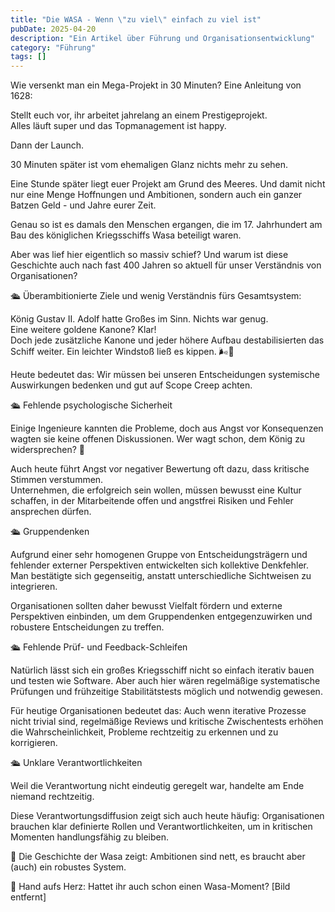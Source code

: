 ```yaml
---
title: "Die WASA - Wenn \"zu viel\" einfach zu viel ist"
pubDate: 2025-04-20
description: "Ein Artikel über Führung und Organisationsentwicklung"
category: "Führung"
tags: []
---
```

Wie versenkt man ein Mega-Projekt in 30 Minuten? Eine Anleitung von 1628:  
  
Stellt euch vor, ihr arbeitet jahrelang an einem Prestigeprojekt.  
Alles läuft super und das Topmanagement ist happy.  
  
Dann der Launch.  
  
30 Minuten später ist vom ehemaligen Glanz nichts mehr zu sehen.  
  
Eine Stunde später liegt euer Projekt am Grund des Meeres. Und damit nicht nur eine Menge Hoffnungen und Ambitionen, sondern auch ein ganzer Batzen Geld - und Jahre eurer Zeit.  
  
Genau so ist es damals den Menschen ergangen, die im 17. Jahrhundert am Bau des königlichen Kriegsschiffs Wasa beteiligt waren.  
  
Aber was lief hier eigentlich so massiv schief? Und warum ist diese Geschichte auch nach fast 400 Jahren so aktuell für unser Verständnis von Organisationen?  
  
  
🛳 Überambitionierte Ziele und wenig Verständnis fürs Gesamtsystem:  
  
König Gustav II. Adolf hatte Großes im Sinn. Nichts war genug.  
Eine weitere goldene Kanone? Klar!  
Doch jede zusätzliche Kanone und jeder höhere Aufbau destabilisierten das Schiff weiter. Ein leichter Windstoß ließ es kippen. 🌬🚢  
  
Heute bedeutet das: Wir müssen bei unseren Entscheidungen systemische Auswirkungen bedenken und gut auf Scope Creep achten.  
  
  
🛳 Fehlende psychologische Sicherheit  
  
Einige Ingenieure kannten die Probleme, doch aus Angst vor Konsequenzen wagten sie keine offenen Diskussionen. Wer wagt schon, dem König zu widersprechen? 🤴  
  
Auch heute führt Angst vor negativer Bewertung oft dazu, dass kritische Stimmen verstummen.  
Unternehmen, die erfolgreich sein wollen, müssen bewusst eine Kultur schaffen, in der Mitarbeitende offen und angstfrei Risiken und Fehler ansprechen dürfen.  
  
  
🛳 Gruppendenken  
  
Aufgrund einer sehr homogenen Gruppe von Entscheidungsträgern und fehlender externer Perspektiven entwickelten sich kollektive Denkfehler. Man bestätigte sich gegenseitig, anstatt unterschiedliche Sichtweisen zu integrieren.  
  
Organisationen sollten daher bewusst Vielfalt fördern und externe Perspektiven einbinden, um dem Gruppendenken entgegenzuwirken und robustere Entscheidungen zu treffen.  
  
  
🛳 Fehlende Prüf- und Feedback-Schleifen  
  
Natürlich lässt sich ein großes Kriegsschiff nicht so einfach iterativ bauen und testen wie Software. Aber auch hier wären regelmäßige systematische Prüfungen und frühzeitige Stabilitätstests möglich und notwendig gewesen.  
  
Für heutige Organisationen bedeutet das: Auch wenn iterative Prozesse nicht trivial sind, regelmäßige Reviews und kritische Zwischentests erhöhen die Wahrscheinlichkeit, Probleme rechtzeitig zu erkennen und zu korrigieren.  
  
  
🛳 Unklare Verantwortlichkeiten  
  
Weil die Verantwortung nicht eindeutig geregelt war, handelte am Ende niemand rechtzeitig.  
  
Diese Verantwortungsdiffusion zeigt sich auch heute häufig: Organisationen brauchen klar definierte Rollen und Verantwortlichkeiten, um in kritischen Momenten handlungsfähig zu bleiben.  
  
  
🧠 Die Geschichte der Wasa zeigt: Ambitionen sind nett, es braucht aber (auch) ein robustes System.  
  
💬 Hand aufs Herz: Hattet ihr auch schon einen Wasa-Moment?
[Bild entfernt]

